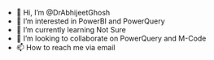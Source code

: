 - 👋 Hi, I’m @DrAbhijeetGhosh
- 👀 I’m interested in PowerBI and PowerQuery
- 🌱 I’m currently learning Not Sure
- 💞️ I’m looking to collaborate on PowerQuery and M-Code
- 📫 How to reach me via email

<!---
DrAbhijeetGhosh/DrAbhijeetGhosh is a ✨ special ✨ repository because its `README.md` (this file) appears on your GitHub profile.
You can click the Preview link to take a look at your changes.
--->
